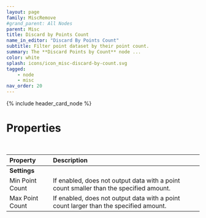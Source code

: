 ```yaml
---
layout: page
family: MiscRemove
#grand_parent: All Nodes
parent: Misc
title: Discard by Points Count
name_in_editor: "Discard By Points Count"
subtitle: Filter point dataset by their point count.
summary: The **Discard Points by Count** node ...
color: white
splash: icons/icon_misc-discard-by-count.svg
tagged: 
    - node
    - misc
nav_order: 20
---
```


{% include header_card_node %}

# Properties
<br>

| Property       | Description          |
|:-------------|:------------------|
|**Settings**||
| Min Point Count      | If enabled, does not output data with a point count smaller than the specified amount.  |
| Max Point Count      | If enabled, does not output data with a point count larger than the specified amount. |